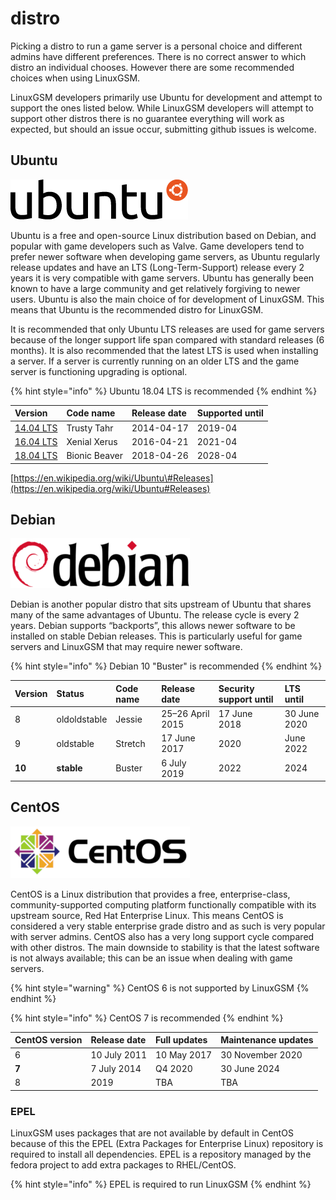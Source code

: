 # distro

Picking a distro to run a game server is a personal choice and different admins have different preferences. There is no correct answer to which distro an individual chooses. However there are some recommended choices when using LinuxGSM.

LinuxGSM developers primarily use Ubuntu for development and attempt to support the ones listed below. While LinuxGSM developers will attempt to support other distros there is no guarantee everything will work as expected, but should an issue occur, submitting github issues is welcome.

## Ubuntu

![](../.gitbook/assets/ubuntu_black-orange_hex_su.png)

Ubuntu is a free and open-source Linux distribution based on Debian, and popular with game developers such as Valve. Game developers tend to prefer newer software when developing game servers, as Ubuntu regularly release updates and have an LTS \(Long-Term-Support\) release every 2 years it is very compatible with game servers. Ubuntu has generally been known to have a large community and get relatively forgiving to newer users. Ubuntu is also the main choice of for development of LinuxGSM. This means that Ubuntu is the recommended distro for LinuxGSM.

It is recommended that only Ubuntu LTS releases are used for game servers because of the longer support life span compared with standard releases \(6 months\). It is also recommended that the latest LTS is used when installing a server. If a server is currently running on an older LTS and the game server is functioning upgrading is optional.

{% hint style="info" %}
Ubuntu 18.04 LTS is recommended
{% endhint %}

| **Version** | **Code name** | **Release date** | **Supported until** |
| :--- | :--- | :--- | :--- |
| [14.04 LTS](https://en.wikipedia.org/wiki/List_of_Ubuntu_releases#Ubuntu_14.04_LTS_%28Trusty_Tahr%29) | Trusty Tahr | 2014-04-17 | 2019-04 |
| [16.04 LTS](https://en.wikipedia.org/wiki/List_of_Ubuntu_releases#Ubuntu_16.04_LTS_%28Xenial_Xerus%29) | Xenial Xerus | 2016-04-21 | 2021-04 |
| [18.04 LTS](https://en.wikipedia.org/wiki/List_of_Ubuntu_releases#Ubuntu_18.04_LTS_%28Bionic_Beaver%29) | Bionic Beaver | 2018-04-26 | 2028-04 |

[https://en.wikipedia.org/wiki/Ubuntu\#Releases](https://en.wikipedia.org/wiki/Ubuntu#Releases)

## Debian

![](../.gitbook/assets/debian.png)

Debian is another popular distro that sits upstream of Ubuntu that shares many of the same advantages of Ubuntu. The release cycle is every 2 years. Debian supports “backports”, this allows newer software to be installed on stable Debian releases. This is particularly useful for game servers and LinuxGSM that may require newer software.

{% hint style="info" %}
Debian 10 "Buster" is recommended
{% endhint %}

| **Version** | **Status** | **Code name** | **Release date** | **Security support until** | **LTS until** |
| :--- | :--- | :--- | :--- | :--- | :--- |
| 8 | oldoldstable | Jessie | 25–26 April 2015 | 17 June 2018 | 30 June 2020 |
| 9 | oldstable | Stretch | 17 June 2017 | 2020 | June 2022 |
| **10** | **stable** | Buster | 6 July 2019 | 2022 | 2024 |

## CentOS

![](../.gitbook/assets/centos.png)

CentOS is a Linux distribution that provides a free, enterprise-class, community-supported computing platform functionally compatible with its upstream source, Red Hat Enterprise Linux. This means CentOS is considered a very stable enterprise grade distro and as such is very popular with server admins. CentOS also has a very long support cycle compared with other distros. The main downside to stability is that the latest software is not always available; this can be an issue when dealing with game servers.

{% hint style="warning" %}
CentOS 6 is not supported by LinuxGSM
{% endhint %}

{% hint style="info" %}
CentOS 7 is recommended
{% endhint %}

| **CentOS version** | Release date | Full updates | Maintenance updates |
| :--- | :--- | :--- | :--- |
| 6 | 10 July 2011 | 10 May 2017 | 30 November 2020 |
| **7** | 7 July 2014 | Q4 2020 | 30 June 2024 |
| 8 | 2019 | TBA | TBA |

### EPEL

LinuxGSM uses packages that are not available by default in CentOS because of this the EPEL \(Extra Packages for Enterprise Linux\) repository is required to install all dependencies. EPEL is a repository managed by the fedora project to add extra packages to RHEL/CentOS.

{% hint style="info" %}
EPEL is required to run LinuxGSM
{% endhint %}
